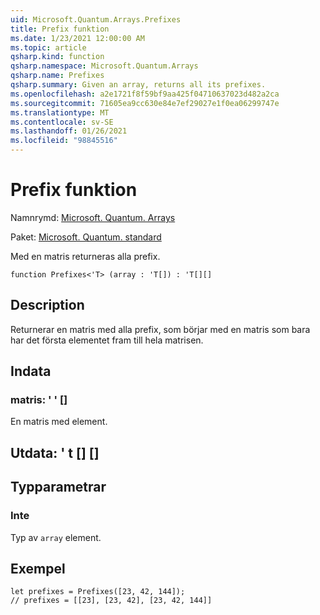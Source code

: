 ```yaml
---
uid: Microsoft.Quantum.Arrays.Prefixes
title: Prefix funktion
ms.date: 1/23/2021 12:00:00 AM
ms.topic: article
qsharp.kind: function
qsharp.namespace: Microsoft.Quantum.Arrays
qsharp.name: Prefixes
qsharp.summary: Given an array, returns all its prefixes.
ms.openlocfilehash: a2e1721f8f59bf9aa425f04710637023d482a2ca
ms.sourcegitcommit: 71605ea9cc630e84e7ef29027e1f0ea06299747e
ms.translationtype: MT
ms.contentlocale: sv-SE
ms.lasthandoff: 01/26/2021
ms.locfileid: "98845516"
---
```

# <a name="prefixes-function"></a>Prefix funktion

Namnrymd: [Microsoft. Quantum. Arrays](xref:Microsoft.Quantum.Arrays)

Paket: [Microsoft. Quantum. standard](https://nuget.org/packages/Microsoft.Quantum.Standard)


Med en matris returneras alla prefix.

```qsharp
function Prefixes<'T> (array : 'T[]) : 'T[][]
```


## <a name="description"></a>Description

Returnerar en matris med alla prefix, som börjar med en matris som bara har det första elementet fram till hela matrisen.

## <a name="input"></a>Indata

### <a name="array--t"></a>matris: ' ' []

En matris med element.



## <a name="output--t"></a>Utdata: ' t [] []



## <a name="type-parameters"></a>Typparametrar

### <a name="t"></a>Inte

Typ av `array` element.

## <a name="example"></a>Exempel

```qsharp
let prefixes = Prefixes([23, 42, 144]);
// prefixes = [[23], [23, 42], [23, 42, 144]]
```